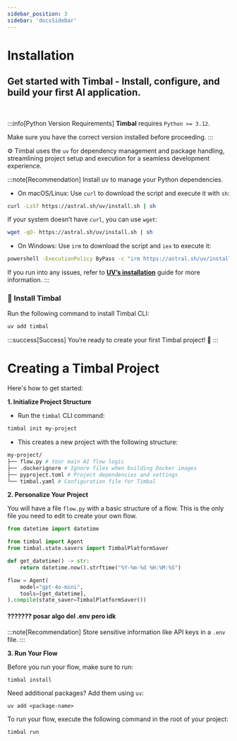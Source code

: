 ```yaml
---
sidebar_position: 3
sidebar: 'docsSidebar'
---
```


# Installation

<h2 className="subtitle" style={{marginTop: '-17px', fontSize: '1.2rem', fontWeight: 'normal'}}>
Get started with Timbal - Install, configure, and build your first AI application.
</h2>

<br />

:::info[Python Version Requirements]
**Timbal** requires `Python >= 3.12`.

Make sure you have the correct version installed before proceeding.
:::

⚙️ Timbal uses the `uv` for dependency management and package handling, streamlining project setup and execution for a seamless development experience.

:::note[Recommendation]
Install uv to manage your Python dependencies.

- On macOS/Linux:
Use `curl` to download the script and execute it with `sh`:

```bash
curl -LsSf https://astral.sh/uv/install.sh | sh
```
If your system doesn’t have `curl`, you can use `wget`:
```bash
wget -qO- https://astral.sh/uv/install.sh | sh
```
- On Windows:
Use `irm` to download the script and `iex` to execute it:
```bash
powershell -ExecutionPolicy ByPass -c "irm https://astral.sh/uv/install.ps1 | iex"
```
If you run into any issues, refer to **[UV’s installation](https://docs.astral.sh/uv/getting-started/installation/)** guide for more information.
:::


### 🚀 Install Timbal

Run the following command to install Timbal CLI:

```bash
uv add timbal
```

:::success[Success]
You’re ready to create your first Timbal project! 🎉
:::

# Creating a Timbal Project

Here's how to get started:

**1. Initialize Project Structure**

- Run the `timbal` CLI command:

```bash
timbal init my-project
```

- This creates a new project with the following structure:

```bash
my-project/
├── flow.py # Your main AI flow logic
├── .dockerignore # Ignore files when building Docker images
├── pyproject.toml # Project dependencies and settings
└── timbal.yaml # Configuration file for Timbal
```

**2. Personalize Your Project**

You will have a file `flow.py` with a basic structure of a flow.
This is the only file you need to edit to create your own flow.

```python
from datetime import datetime

from timbal import Agent
from timbal.state.savers import TimbalPlatformSaver

def get_datetime() -> str:
    return datetime.now().strftime("%Y-%m-%d %H:%M:%S")

flow = Agent(
    model="gpt-4o-mini",
    tools=[get_datetime],
).compile(state_saver=TimbalPlatformSaver())
```

#### ??????? posar algo del .env pero idk
:::note[Recommendation]
Store sensitive information like API keys in a `.env` file.
:::

**3. Run Your Flow**

Before you run your flow, make sure to run:

```bash
timbal install
```

Need additional packages? Add them using `uv`:  

```shell
uv add <package-name>
```

To run your flow, execute the following command in the root of your project:

```bash
timbal run
```
